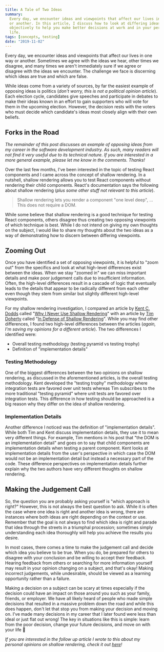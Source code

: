 ```yaml
---
title: A Tale of Two Ideas
summary:
  Every day, we encounter ideas and viewpoints that affect our lives in one way
  or another. In this article, I discuss how to look at differing ideas more
  objectively to help you make better decisions at work and in your personal
  life.
tags: [concepts, testing]
date: "2019-11-02"
---
```


Every day, we encounter ideas and viewpoints that affect our lives in one way or
another. Sometimes we agree with the ideas we hear, other times we disagree, and
many times we aren't immediately sure if we agree or disagree with the ideas we
encounter. The challenge we face is discerning which ideas are true and which
are false.

While ideas come from a variety of sources, by far the easiest example of
opposing ideas is politics (_don't worry, this is not a political opinion
article_). Each election cycle, candidates give speeches and participate in
debates to make their ideas known in an effort to gain supporters who will vote
for them in the upcoming election. However, the decision rests with the voters
who must decide which candidate's ideas most closely align with their own
beliefs.

## Forks in the Road

_The remainder of this post discusses an example of opposing ideas from my
career in the software development industry. As such, many readers will not find
it very useful due to its technical nature. If you are interested in a more
general example, please let me know in the comments. Thanks!_

Over the last few months, I've been interested in the topic of testing React
components and I came across the concept of shallow rendering. In a nutshell,
shallow rendering allows you to test React components without rendering their
child components. React's documentation says the following about shallow
rendering (_plus some other stuff not relevant to this article_).

> Shallow rendering lets you render a component "one level deep", … This does
> not require a DOM.

While some believe that shallow rendering is a good technique for testing React
components, others disagree thus creating two opposing viewpoints of which
technique is best. While I do not intend on giving my own thoughts on the
subject, I would like to share my thoughts about the two ideas as a way of
demonstrating how to discern between differing viewpoints.

## Zooming Out

Once you have identified a set of opposing viewpoints, it is helpful to "zoom
out" from the specifics and look at what high-level differences exist between
the ideas. When we stay "zoomed in" we can miss important details and make poor
judgement calls due to insufficient information. Often, the high-level
differences result in a cascade of logic that eventually leads to the details
that appear to be radically different from each other even though they stem from
similar but slightly different high-level viewpoints.

For my shallow rendering investigation, I compared an article by
[Kent C. Dodds](https://kentcdodds.com) called
"[Why I Never Use Shallow Rendering](https://kentcdodds.com/blog/why-i-never-use-shallow-rendering)"
with an article by [Tim Doherty](https://twitter.com/TimCDoherty) called
"[In Defense of Shallow Rendering](https://javascript.plainenglish.io/in-defense-of-shallow-rendering-5f627f7c155d)".
While you may find other differences, I found two high-level differences between
the articles (_again, I'm saving my opinions for a different article_). The two
differences I identified were:

- Overall testing methodology (testing pyramid vs testing trophy)
- Definition of "implementation details"

### Testing Methodology

One of the biggest differences between the two opinions on shallow rendering, as
discussed in the aforementioned articles, is the overall testing methodology.
Kent developed the "testing trophy" methodology where integration tests are
favored over unit tests whereas Tim subscribes to the more traditional "testing
pyramid" where unit tests are favored over integration tests. This difference in
how testing should be approached is a big reason why they differ on the idea of
shallow rendering.

### Implementation Details

Another difference I noticed was the definition of "implementation details".
While both Tim and Kent discuss implementation details, they use it to mean very
different things. For example, Tim mentions in his post that "the DOM is an
implementation detail" and goes on to say that child components are
implementation details when testing a parent component. Kent looks at
implementation details from the user's perspective in which case the DOM would
not be an implementation detail but instead a necessary part of the code. These
difference perspectives on implementation details further explain why the two
authors have very different thoughts on shallow rendering.

## Making the Judgement Call

So, the question you are probably asking yourself is "which approach is right?"
However, this is not always the best question to ask. While it is often the case
where one idea is right and another idea is wrong, there are instances where
both ideas are right depending on the context or use. Remember that the goal is
not always to find which idea is right and parade that idea through the streets
in a triumphal procession; sometimes simply understanding each idea thoroughly
will help you achieve the results you desire.

In most cases, there comes a time to make the judgement call and decide which
idea you believe to be true. When you do, be prepared for others to disagree
with your conclusion and be willing to accept their feedback. Hearing feedback
from others or searching for more information yourself may result in your
opinion changing on a subject, and that's okay! Making incorrect judgements,
while undesirable, should be viewed as a learning opportunity rather than a
failure.

Making a decision on a subject can be scary at times especially if the decision
could have an impact on those around you such as your family, friends, or
employer. We have all likely heard of people who made simple decisions that
resulted in a massive problem down the road and while this does happen, don't
let that stop you from making your decision and moving on. I've made many
decisions in my career that I later found were less than ideal or just flat out
wrong! The key in situations like this is simple: learn from the poor decision,
change your future decisions, and move on with your life 🙂

_If you are interested in the follow up article I wrote to this about my
personal opinions on shallow rendering, check it out
[here](/blog/the-dangers-of-shallow-rendering)!_
